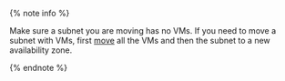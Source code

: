 {% note info %}

Make sure a subnet you are moving has no VMs. If you need to move a subnet with VMs, first [move](../../compute/operations/vm-control/vm-change-zone.md) all the VMs and then the subnet to a new availability zone.

{% endnote %}